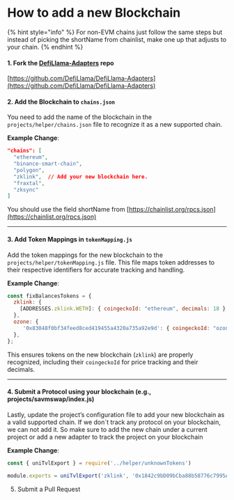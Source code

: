 # How to add a new Blockchain

{% hint style="info" %}
For non-EVM chains just follow the same steps but instead of picking the shortName from chainlist, make one up that adjusts to your chain.
{% endhint %}

#### 1. Fork the [DefiLlama-Adapters](https://github.com/DefiLlama/DefiLlama-Adapters) repo

[https://github.com/DefiLlama/DefiLlama-Adapters](https://github.com/DefiLlama/DefiLlama-Adapters)

#### 2. **Add the Blockchain to `chains.json`**

You need to add the name of the blockchain in the `projects/helper/chains.json` file to recognize it as a new supported chain.

**Example Change**:

```json
"chains": [
  "ethereum",
  "binance-smart-chain",
  "polygon",
  "zklink",  // Add your new blockchain here. 
  "fraxtal",
  "zksync"
]
```

You should use the field  shortName from [https://chainlist.org/rpcs.json](https://chainlist.org/rpcs.json)

***

#### 3. **Add Token Mappings in `tokenMapping.js`**

Add the token mappings for the new blockchain to the `projects/helper/tokenMapping.js` file. This file maps token addresses to their respective identifiers for accurate tracking and handling.

**Example Change**:

```js
const fixBalancesTokens = {
  zklink: {
    [ADDRESSES.zklink.WETH]: { coingeckoId: "ethereum", decimals: 18 },
  },
  ozone: {
     '0x83048f0bf34feed8ced419455a4320a735a92e9d': { coingeckoId: "ozonechain", decimals: 18 }, 
  },
};
```

This ensures tokens on the new blockchain (`zklink`) are properly recognized, including their `coingeckoId` for price tracking and their decimals.

***

#### 4. Submit a Protocol **using your blockchain (e.g.,** projects/savmswap/index.j&#x73;**)**

Lastly, update the project’s configuration file to add your new blockchain as a valid supported chain. If we don´t track any protocol on your blockchain, we can not add it. So make sure to add the new chain under a current project or add a new adapter to track the project on your blockchain

**Example Change**:

```js
const { uniTvlExport } = require('../helper/unknownTokens')

module.exports = uniTvlExport('zklink', '0x1842c9bD09bCba88b58776c7995A9A9bD220A925') //blockchain, factory address
```

5. Submit a Pull Request
